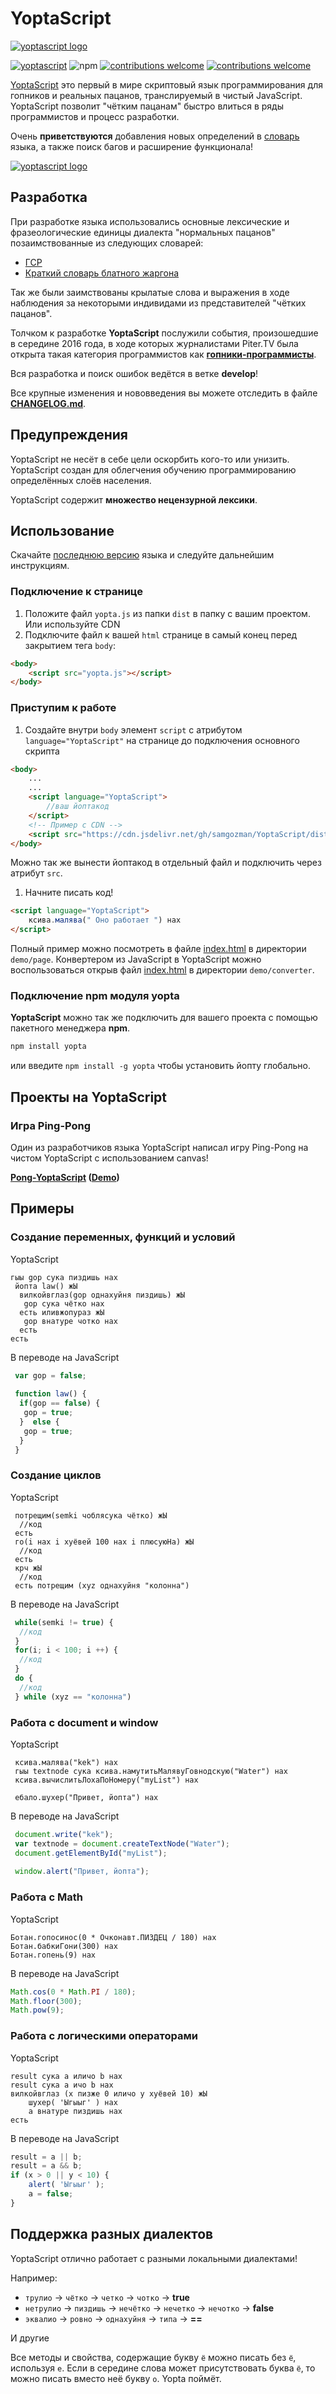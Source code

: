 # YoptaScript

[![yoptascript logo](./doc/YoptaScript.png)](https://yopta.space/)

[![yoptascript](https://img.shields.io/badge/%D0%A1%D0%BA%D0%B0%D1%87%D0%B0%D1%82%D1%8C-YoptaScript-green)](https://github.com/samgozman/YoptaScript/tree/master/dist/yopta.js)
![npm](https://img.shields.io/npm/v/yopta)
[![contributions welcome](https://img.shields.io/badge/contributions-welcome-brightgreen.svg?style=flat)](https://github.com/samgozman/YoptaScript/issues)
[![contributions welcome](https://img.shields.io/packagist/l/doctrine/orm.svg?style=flat)](https://github.com/samgozman/YoptaScript/blob/master/LICENSE.txt)

[YoptaScript](http://yopta.space/) это первый в мире скриптовый язык программирования для гопников и реальных пацанов, транслируемый в чистый JavaScript. YoptaScript позволит "чётким пацанам" быстро влиться в ряды программистов и процесс разработки.

Очень **приветствуются** добавления новых определений в [словарь](./src/dictionary/dictionary.ts) языка, а также поиск багов и расширение функционала!

[![yoptascript logo](./doc/Yopta2.png)](https://github.com/samgozman/YoptaScript/blob/master/CONTRIBUTE.md)

## Разработка

При разработке языка использовались основные лексические и фразеологические единицы диалекта "нормальных пацанов" позаимствованные из следующих словарей:

* [ГСР](http://lurkmore.to/ГСР)
* [Краткий словарь блатного жаргона](http://www.aferizm.ru/jargon/slovar.htm)

Так же были заимствованы крылатые слова и выражения в ходе наблюдения за некоторыми индивидами из представителей "чётких пацанов".

Толчком к разработке **YoptaScript** послужили события, произошедшие в середине 2016 года, в ходе которых журналистами Piter.TV была открыта такая категория программистов как [**гопники-программисты**](http://piter.tv/event/V_Peterburge_pyatero_studentov_kolledzha_grabili_shkol_nikov/).

Вся разработка и поиск ошибок ведётся в ветке **develop**!

Все крупные изменения и нововведения вы можете отследить в файле **[CHANGELOG.md](https://github.com/samgozman/YoptaScript/blob/master/doc/CHANGELOG.md)**.

## Предупреждения

YoptaScript не несёт в себе цели оскорбить кого-то или унизить. YoptaScript создан для облегчения обучению программированию определённых слоёв населения.

YoptaScript содержит **множество нецензурной лексики**.

## Использование

Скачайте [последнюю версию](https://github.com/samgozman/YoptaScript/tree/master/dist/yopta.js) языка и следуйте дальнейшим инструкциям.

### Подключение к странице

1. Положите файл `yopta.js` из папки `dist` в папку c вашим проектом. Или используйте CDN
2. Подключите файл к вашей `html`  странице в самый конец перед закрытием тега `body`:

```html
<body>
    <script src="yopta.js"></script>
</body>
```

### Приступим к работе

1. Создайте внутри `body` элемент `script` с атрибутом  `language="YoptaScript"` на странице до подключения основного скрипта

```html
<body>
    ...
    ...
    <script language="YoptaScript">
        //ваш йоптакод
    </script>
    <!-- Пример с CDN -->
    <script src="https://cdn.jsdelivr.net/gh/samgozman/YoptaScript/dist/yopta.js"></script>
</body>
```

Можно так же вынести йоптакод в отдельный файл и подключить через атрибут `src`.

1. Начните писать код!

```html
<script language="YoptaScript">
    ксива.малява(" Оно работает ") нах
</script>
```

Полный пример можно посмотреть в файле [index.html](https://github.com/samgozman/YoptaScript/blob/master/demo/page/index.html) в директории `demo/page`. Конвертером из JavaScript в YoptaScript можно воспользоваться открыв файл [index.html](https://github.com/samgozman/YoptaScript/blob/master/demo/converter/index.html) в директории `demo/converter`.

### Подключение npm модуля yopta

**YoptaScript** можно так же подключить для вашего проекта с помощью пакетного менеджера **npm**.

```bash
npm install yopta
```

или введите `npm install -g yopta` чтобы установить йопту глобально.

## Проекты на YoptaScript

### Игра Ping-Pong

Один из разработчиков языка YoptaScript написал игру Ping-Pong на чистом YoptaScript с использованием canvas!

**[Pong-YoptaScript](https://github.com/grushan/Pong-YoptaScript) ([Demo](https://yopta-pong.herokuapp.com))**

## Примеры

### Создание переменных, функций и условий

YoptaScript

```yoptascript
гыы gop сука пиздишь нах
 йопта law() жЫ
  вилкойвглаз(gop однахуйня пиздишь) жЫ
   gop сука чётко нах
  есть иливжопураз жЫ
   gop внатуре чотко нах
  есть
есть
```

В переводе на JavaScript

```javascript
 var gop = false;
 
 function law() {
  if(gop == false) {
   gop = true;
  }  else {
   gop = true;
  }
 }
```

### Создание циклов

YoptaScript

```yoptascript
 потрещим(semki чоблясука чётко) жЫ
  //код
 есть
 го(i нах i хуёвей 100 нах i плюсуюНа) жЫ
  //код
 есть
 крч жЫ
  //код
 есть потрещим (xyz однахуйня "колонна")
```

В переводе на JavaScript

```javascript
 while(semki != true) {
  //код
 }
 for(i; i < 100; i ++) {
  //код
 }
 do {
  //код
 } while (xyz == "колонна")
```

### Работа с document и window

YoptaScript

```yoptascript
 ксива.малява("kek") нах
 гыы textnode сука ксива.намутитьМалявуГовнодскую("Water") нах
 ксива.вычислитьЛохаПоНомеру("myList") нах
 
 ебало.шухер("Привет, йопта") нах
```

В переводе на JavaScript

```javascript
 document.write("kek");
 var textnode = document.createTextNode("Water");
 document.getElementById("myList");
 
 window.alert("Привет, йопта");
```

### Работа с Math

YoptaScript

```yoptascript
Ботан.гопосинос(0 * Очконавт.ПИЗДЕЦ / 180) нах 
Ботан.бабкиГони(300) нах 
Ботан.гопень(9) нах 
```

В переводе на JavaScript

```javascript
Math.cos(0 * Math.PI / 180); 
Math.floor(300);
Math.pow(9); 
```

### Работа с логическими операторами

YoptaScript

```yoptascript
result сука a иличо b нах
result сука a ичо b нах
вилкойвглаз (x пизже 0 иличо y хуёвей 10) жЫ
    шухер( 'Ыгыыг' ) нах
    a внатуре пиздишь нах
есть 
```

В переводе на JavaScript

```javascript
result = a || b;
result = a && b;
if (x > 0 || y < 10) {
    alert( 'Ыгыыг' );
    a = false;
}
```

## Поддержка разных диалектов

YoptaScript отлично работает с разными локальными диалектами!

Например:

* `трулио` -> `чётко` -> `четко` -> `чотко` -> **true**
* `нетрулио` -> `пиздишь` -> `нечётко` -> `нечетко` -> `нечотко` ->  **false**
* `эквалио` -> `ровно` -> `однахуйня` -> `типа` -> **==**

И другие

Все методы и свойства, содержащие букву `ё` можно писать без `ё`, используя `е`. Если в середине слова может присутствовать буква `ё`, то можно писать вместо неё букву `о`. Yopta поймёт.
